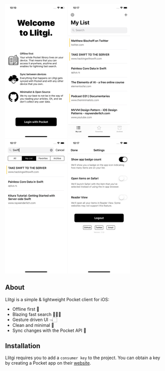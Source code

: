 <p>
  <img src="Screenshots/iPhone_X_1.png" width="200" />
  <img src="Screenshots/iPhone_X_2.png" width="200" /> 
  <img src="Screenshots/iPhone_X_3.png" width="200" />
  <img src="Screenshots/iPhone_X_4.png" width="200" />
</p>

## About

Llitgi is a simple & lightweight Pocket client for iOS:

- Offline first 📲
- Blazing fast search 🕵🏻‍♂️
- Gesture driven UI 👈🏻
- Clean and minimal 🌱
- Sync changes with the Pocket API 🚀

## Installation

Llitgi requires you to add a `consumer key` to the project. You can obtain a key by creating a Pocket app on their [website](https://getpocket.com/developer/apps/new.php).
